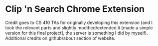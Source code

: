 # Clip 'n Search  Chrome Extension
Credit goes to CS 410 TAs for originally developing this extension
  (and I took the relevant parts and slightly modified/extended it
  [made a simple version for this final project], the server is something I did by myself).
 Additional credits on github/about section of website.
